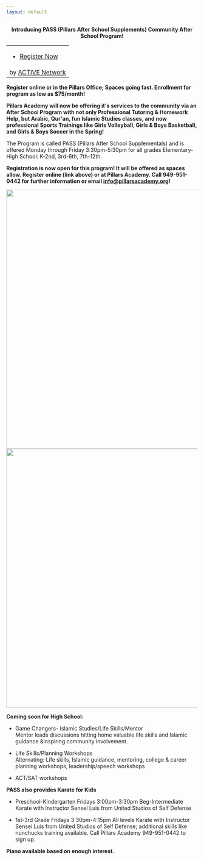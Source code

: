```yaml
---
layout: default
---
```

<center>
<b>Introducing PASS (Pillars After School Supplements) Community After School Program!</b>


<link rel="stylesheet" type="text/css" media="all" href="https://emarketing.activenetwork.com/res/button/css/button-v4.css" /><table><tbody><tr><td><div id="btn_div" class="btn-g201"><ul><li><a id="btn_lnk" href="https://campscui.active.com/orgs/PillarsAcademy" target="_blank"><span id="btn_txt">Register Now</span></a></li></ul></div></td></tr><tr><td nowrap=""><div id="btn_foot">by <a href="http://www.activenetwork.com" target="_blank" title="Online Registration, Marketing and Event Management Software">ACTIVE Network</a></div></td></tr></tbody></table>

</center>

<b>Register online or in the Pillars Office; Spaces going fast. Enrollment for program as low as $75/month!</b>

<b>Pillars Academy will now be offering it's services to the community via an After School Program with not only Professional Tutoring & Homework Help, but Arabic, Qur'an, fun Islamic Studies classes, and now professional Sports Trainings like Girls Volleyball, Girls & Boys Basketball, and Girls & Boys Soccer in the Spring!</b>

The Program is called PASS (Pillars After School Supplementals) and is offered Monday through Friday 3:30pm-5:30pm for all grades Elementary-High School: K-2nd, 3rd-6th, 7th-12th. 

<b>Registration is now open for this program! It will be offered as spaces allow. Register online (link above) or at Pillars Academy. Call 949-951-0442 for further information or email info@pillarsacademy.org!</b>


<a href="https://cloud.githubusercontent.com/assets/11180395/13907716/024fd492-eeb2-11e5-90b6-b718e60f47f2.jpg">
  <img width="680" src="https://cloud.githubusercontent.com/assets/11180395/13907716/024fd492-eeb2-11e5-90b6-b718e60f47f2.jpg"/>
  
<a href="https://cloud.githubusercontent.com/assets/11180395/13907739/6833671a-eeb2-11e5-8f69-c1abca5a81a8.jpg">
  <img width="680" src="https://cloud.githubusercontent.com/assets/11180395/13907739/6833671a-eeb2-11e5-8f69-c1abca5a81a8.jpg"/>
</a>


<b>Coming soon for High School:</b>
* Game Changers- Islamic Studies/Life Skills/Mentor				
Mentor leads discussions hitting home valuable life skills and Islamic guidance &inspiring community involvement.  	
				
* Life Skills/Planning Workshops				
Alternating: Life skills, Islamic guidance, mentoring, college & career planning workshops, leadership/speech workshops		
* ACT/SAT workshops

<b>PASS also provides Karate for Kids</b>

* Preschool-Kindergarten
  Fridays 3:00pm-3:30pm
  Beg-Intermediate Karate with Instructor Sensei Luis from United Studios of Self Defense	

* 1st-3rd Grade
  Fridays 3:30pm-4:15pm
  All levels Karate with Instructor Sensei Luis from United Studios of Self Defense; additional skills like nunchucks training available. Call Pillars Academy 949-951-0442 to sign up.

<b>Piano available based on enough interest.</b>

